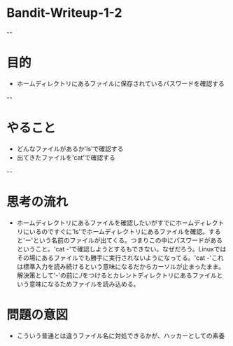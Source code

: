 # Bandit-Writeup-1-2

--

#  目的
- ホームディレクトリにあるファイルに保存されているパスワードを確認する

--

# やること
- どんなファイルがあるか'ls'で確認する
- 出てきたファイルを'cat'で確認する

--

# 思考の流れ
- ホームディレクトリにあるファイルを確認したいがすでにホームディレクトリにいるのですぐに'ls'でホームディレクトリにあるファイルを確認。すると'ー'という名前のファイルが出てくる。つまりこの中にパスワードがあるということ。'cat -'で確認しようとするもできない。なぜだろう。Linuxではその場にあるファイルでも勝手に実行されないようになってる。'cat -'これは標準入力を読み続けるという意味になるだからカーソルが止まったまま。解決策として'-'の前に./をつけるとカレントディレクトリにあるファイルという意味になるためファイルを読み込める。

# 問題の意図
- こういう普通とは違うファイル名に対処できるかが、ハッカーとしての素養
